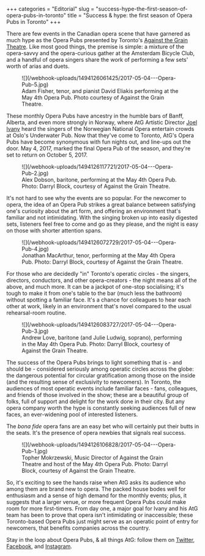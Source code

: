 +++
categories = "Editorial"
slug = "success-hype-the-first-season-of-opera-pubs-in-toronto"
title = "Success &amp; hype: the first season of Opera Pubs in Toronto"
+++

There are few events in the Canadian opera scene that have garnered as much hype as the Opera Pubs presented by Toronto's [Against the Grain Theatre](/scene/companies/against-the-grain-theatre/). Like most good things, the premise is simple: a mixture of the opera-savvy and the opera-curious gather at the Amsterdam Bicycle Club, and a handful of opera singers share the work of performing a few sets' worth of arias and duets.

<figure data-type="image">
![](/webhook-uploads/1494126061425/2017-05-04---Opera-Pub-5.jpg)
<figcaption>Adam Fisher, tenor, and pianist David Eliakis performing at the May 4th Opera Pub. Photo courtesy of Against the Grain Theatre.</figcaption>
</figure>

These monthly Opera Pubs have ancestry in the humble bars of Banff, Alberta, and even more strongly in Norway, where AtG Artistic Director [Joel Ivany](/atgs-opera-pubs-it-can-all-get-a-bit-wild/) heard the singers of the Norwegian National Opera entertain crowds at Oslo's Underwater Pub. Now that they've come to Toronto, AtG's Opera Pubs have become synonymous with fun nights out, and line-ups out the door. May 4, 2017, marked the final Opera Pub of the season, and they're set to return on October 5, 2017.

<figure data-type="image">
![](/webhook-uploads/1494126117721/2017-05-04---Opera-Pub-2.jpg)
<figcaption>Alex Dobson, baritone, performing at the May 4th Opera Pub. Photo: Darryl Block, courtesy of Against the Grain Theatre.</figcaption>
</figure>

It's not hard to see why the events are so popular. For the newcomer to opera, the idea of an Opera Pub strikes a great balance between satisfying one's curiosity about the art form, and offering an environment that's familiar and not intimidating. With the singing broken up into easily digested sets, listeners feel free to come and go as they please, and the night is easy on those with shorter attention spans.

<figure data-type="image">
![](/webhook-uploads/1494126072729/2017-05-04---Opera-Pub-4.jpg)
<figcaption>Jonathan MacArthur, tenor, performing at the May 4th Opera Pub. Photo: Darryl Block, courtesy of Against the Grain Theatre.</figcaption>
</figure>

For those who are decidedly "in" Toronto's operatic circles - the singers, directors, conductors, and other opera-creators - the night means all of the above, and much more. It can be a jackpot of one-stop socialising; it's tough to make it from one's table to the bar (much less the bathroom) without spotting a familiar face. It's a chance for colleagues to hear each other at work, likely in an environment that's novel compared to the usual rehearsal-room routine. 

<figure data-type="image">
![](/webhook-uploads/1494126083727/2017-05-04---Opera-Pub-3.jpg)
<figcaption>Andrew Love, baritone (and Julie Ludwig, soprano), performing in the May 4th Opera Pub. Photo: Darryl Block, courtesy of Against the Grain Theatre.</figcaption>
</figure>

The success of the Opera Pubs brings to light something that is - and should be - considered seriously among operatic circles across the globe: the dangerous potential for circular gratification among those on the inside (and the resulting sense of exclusivity to newcomers). In Toronto, the audiences of most operatic events include familiar faces - fans, colleagues, and friends of those involved in the show; these are a beautiful group of folks, full of support and delight for the work done in their city. But any opera company worth the hype is constantly seeking audiences full of new faces, an ever-widening pool of interested listeners. 

The *bona fide* opera fans are an easy bet who will certainly put their butts in the seats. It's the presence of opera newbies that signals real success.

<figure data-type="image">
![](/webhook-uploads/1494126106828/2017-05-04---Opera-Pub-1.jpg)
<figcaption>Topher Mokrzewski, Music Director of Against the Grain Theatre and host of the May 4th Opera Pub. Photo: Darryl Block, courtesy of Against the Grain Theatre.</figcaption>
</figure>

So, it's exciting to see the hands raise when AtG asks its audience who among them are brand new to opera. The packed house bodes well for enthusiasm and a sense of high demand for the monthly events; plus, it suggests that a larger venue, or more frequent Opera Pubs could make room for more first-timers. From day one, a major goal for Ivany and his AtG team has been to prove that opera isn't intimidating or inaccessible; these Toronto-based Opera Pubs just might serve as an operatic point of entry for newcomers, that benefits companies across the country.

Stay in the loop about Opera Pubs, & all things AtG: follow them on [Twitter](https://twitter.com/AtGtheatre), [Facebook](https://www.facebook.com/AtGtheatre), and [Instagram](https://www.instagram.com/AtGtheatre/).

